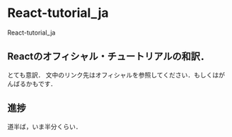 # React-tutorial_ja

React-tutorial_ja


## Reactのオフィシャル・チュートリアルの和訳．  

とても意訳． 
文中のリンク先はオフィシャルを参照してください．もしくはがんばるかもです．


## 進捗

道半ば，いま半分くらい．


